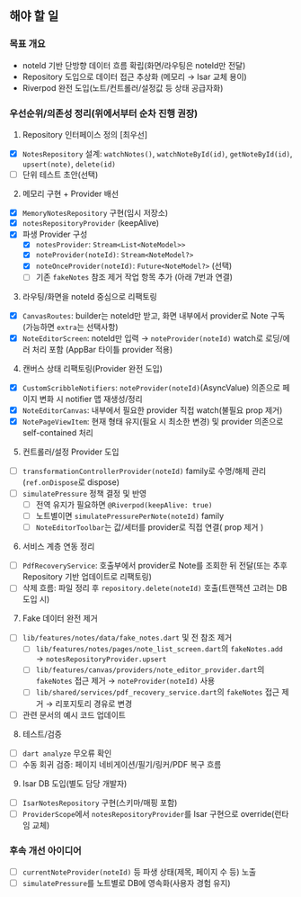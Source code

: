 ## 해야 할 일

### 목표 개요

- noteId 기반 단방향 데이터 흐름 확립(화면/라우팅은 noteId만 전달)
- Repository 도입으로 데이터 접근 추상화 (메모리 → Isar 교체 용이)
- Riverpod 완전 도입(노트/컨트롤러/설정값 등 상태 공급자화)

### 우선순위/의존성 정리(위에서부터 순차 진행 권장)

1. Repository 인터페이스 정의 [최우선]

- [x] `NotesRepository` 설계: `watchNotes()`, `watchNoteById(id)`, `getNoteById(id)`, `upsert(note)`, `delete(id)`
- [ ] 단위 테스트 초안(선택)

2. 메모리 구현 + Provider 배선

- [x] `MemoryNotesRepository` 구현(임시 저장소)
- [x] `notesRepositoryProvider` (keepAlive)
- [x] 파생 Provider 구성
  - [x] `notesProvider`: `Stream<List<NoteModel>>`
  - [x] `noteProvider(noteId)`: `Stream<NoteModel?>`
  - [x] `noteOnceProvider(noteId)`: `Future<NoteModel?>` (선택)
  - [ ] 기존 `fakeNotes` 참조 제거 작업 항목 추가 (아래 7번과 연결)

3. 라우팅/화면을 noteId 중심으로 리팩토링

- [x] `CanvasRoutes`: builder는 noteId만 받고, 화면 내부에서 provider로 Note 구독(가능하면 `extra`는 선택사항)
- [x] `NoteEditorScreen`: noteId만 입력 → `noteProvider(noteId)` watch로 로딩/에러 처리 포함 (AppBar 타이틀 provider 적용)

4. 캔버스 상태 리팩토링(Provider 완전 도입)

- [x] `CustomScribbleNotifiers`: `noteProvider(noteId)`(AsyncValue) 의존으로 페이지 변화 시 notifier 맵 재생성/정리
- [x] `NoteEditorCanvas`: 내부에서 필요한 provider 직접 watch(불필요 prop 제거)
- [x] `NotePageViewItem`: 현재 형태 유지(필요 시 최소한 변경) 및 provider 의존으로 self-contained 처리

5. 컨트롤러/설정 Provider 도입

- [ ] `transformationControllerProvider(noteId)` family로 수명/해제 관리(`ref.onDispose`로 dispose)
- [ ] `simulatePressure` 정책 결정 및 반영
  - [ ] 전역 유지가 필요하면 `@Riverpod(keepAlive: true)`
  - [ ] 노트별이면 `simulatePressurePerNote(noteId)` family
  - [ ] `NoteEditorToolbar`는 값/세터를 provider로 직접 연결( prop 제거 )

6. 서비스 계층 연동 정리

- [ ] `PdfRecoveryService`: 호출부에서 provider로 Note를 조회한 뒤 전달(또는 추후 Repository 기반 업데이트로 리팩토링)
- [ ] 삭제 흐름: 파일 정리 후 `repository.delete(noteId)` 호출(트랜잭션 고려는 DB 도입 시)

7. Fake 데이터 완전 제거

- [ ] `lib/features/notes/data/fake_notes.dart` 및 전 참조 제거
  - [ ] `lib/features/notes/pages/note_list_screen.dart`의 `fakeNotes.add` → `notesRepositoryProvider.upsert`
  - [ ] `lib/features/canvas/providers/note_editor_provider.dart`의 `fakeNotes` 접근 제거 → `noteProvider(noteId)` 사용
  - [ ] `lib/shared/services/pdf_recovery_service.dart`의 `fakeNotes` 접근 제거 → 리포지토리 경유로 변경
- [ ] 관련 문서의 예시 코드 업데이트

8. 테스트/검증

- [ ] `dart analyze` 무오류 확인
- [ ] 수동 회귀 검증: 페이지 네비게이션/필기/링커/PDF 복구 흐름

9. Isar DB 도입(별도 담당 개발자)

- [ ] `IsarNotesRepository` 구현(스키마/매핑 포함)
- [ ] `ProviderScope`에서 `notesRepositoryProvider`를 Isar 구현으로 override(런타임 교체)

### 후속 개선 아이디어

- [ ] `currentNoteProvider(noteId)` 등 파생 상태(제목, 페이지 수 등) 노출
- [ ] `simulatePressure`를 노트별로 DB에 영속화(사용자 경험 유지)

